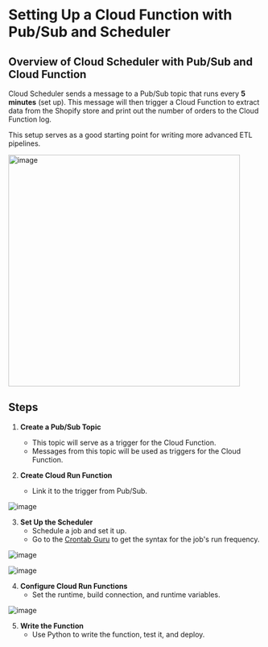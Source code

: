 
# Setting Up a Cloud Function with Pub/Sub and Scheduler

## Overview of Cloud Scheduler with Pub/Sub and Cloud Function

Cloud Scheduler sends a message to a Pub/Sub topic that runs every **5 minutes** (set up). This message will then trigger a Cloud Function to extract data from the Shopify store and print out the number of orders to the Cloud Function log. 

This setup serves as a good starting point for writing more advanced ETL pipelines.

<img width="460" alt="image" src="https://github.com/user-attachments/assets/fcc533eb-ca69-48b7-97af-7c06d1354a6a">

## Steps

1. **Create a Pub/Sub Topic**
   - This topic will serve as a trigger for the Cloud Function.
   - Messages from this topic will be used as triggers for the Cloud Function.

2. **Create Cloud Run Function**
   - Link it to the trigger from Pub/Sub.

![image](https://github.com/user-attachments/assets/c7fb272e-a2f0-4246-8531-a9ef07e5c8c6)

3. **Set Up the Scheduler**
   - Schedule a job and set it up.
   - Go to the [Crontab Guru](https://www.google.com/search?q=cron+tab+guru) to get the syntax for the job's run frequency.

![image](https://github.com/user-attachments/assets/d330fdf0-1c8a-43c7-9621-d7ac7d015fa9)

![image](https://github.com/user-attachments/assets/0b1e28e2-c09f-4bdb-b6e7-3a128711b08f)

4. **Configure Cloud Run Functions**
   - Set the runtime, build connection, and runtime variables.

![image](https://github.com/user-attachments/assets/6a933e21-79fa-4dbd-9d01-cb81e060ec5d)

5. **Write the Function**
   - Use Python to write the function, test it, and deploy.
